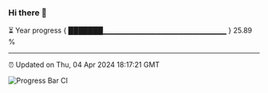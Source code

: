 ### Hi there 👋

⏳ Year progress { ███████▁▁▁▁▁▁▁▁▁▁▁▁▁▁▁▁▁▁▁▁▁▁▁ } 25.89 %

---

⏰ Updated on Thu, 04 Apr 2024 18:17:21 GMT

![Progress Bar CI](https://github.com/liununu/liununu/workflows/Progress%20Bar%20CI/badge.svg)
